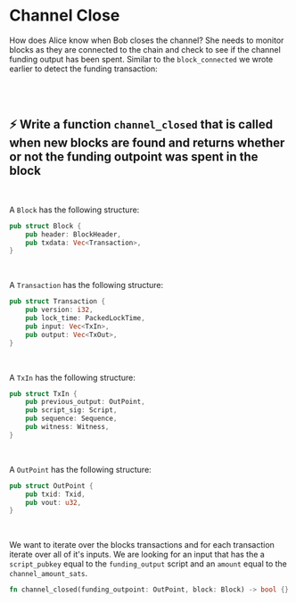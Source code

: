# Channel Close

How does Alice know when Bob closes the channel? She needs to monitor blocks as they are connected to the chain and check to see if the channel funding output has been spent.  Similar to the `block_connected` we wrote earlier to detect the funding transaction:


<br/><br/>

## ⚡️ Write a function `channel_closed` that is called when new blocks are found and returns whether or not the funding outpoint was spent in the block

<br/>

A `Block` has the following structure:

```rust
pub struct Block {
    pub header: BlockHeader,
    pub txdata: Vec<Transaction>,
}
```

<br/>

A `Transaction` has the following structure:

```rust
pub struct Transaction {
    pub version: i32,
    pub lock_time: PackedLockTime,
    pub input: Vec<TxIn>,
    pub output: Vec<TxOut>,
}
```

<br/>

A `TxIn` has the following structure:

```rust
pub struct TxIn {
    pub previous_output: OutPoint,
    pub script_sig: Script,
    pub sequence: Sequence,
    pub witness: Witness,
}
```

<br/>

A `OutPoint` has the following structure:

```rust
pub struct OutPoint {
    pub txid: Txid,
    pub vout: u32,
}
```

<br/>

We want to iterate over the blocks transactions and for each transaction iterate over all of it's inputs.  We are looking for an input that has the a `script_pubkey` equal to the `funding_output` script and an `amount` equal to the `channel_amount_sats`.

```rust
fn channel_closed(funding_outpoint: OutPoint, block: Block) -> bool {}
```